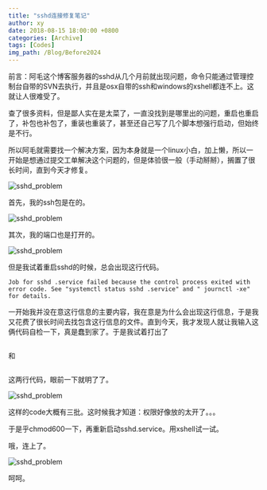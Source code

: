 ```yaml
---
title: "sshd连接修复笔记"
author: xy
date: 2018-08-15 18:00:00 +0800
categories: [Archive]
tags: [Codes]
img_path: /Blog/Before2024
---
```


前言：阿毛这个博客服务器的sshd从几个月前就出现问题，命令只能通过管理控制台自带的SVN去执行，并且是osx自带的ssh和windows的xshell都连不上。这就让人很难受了。

查了很多资料，但是鄙人实在是太菜了，一直没找到是哪里出的问题，重启也重启了，补包也补包了，重装也重装了，甚至还自己写了几个脚本想强行启动，但始终是不行。

所以阿毛就需要找一个解决方案，因为本身就是一个linux小白，加上懒，所以一开始是想通过提交工单解决这个问题的，但是体验很一般（手动掰掰），搁置了很长时间，直到今天才修复。

![sshd_problem](/sshd_problem1.png)

首先，我的ssh包是在的。

![sshd_problem](/sshd_problem2.png)

其次，我的端口也是打开的。

![sshd_problem](/sshd_problem3.png)

但是我试着重启sshd的时候，总会出现这行代码。

```
Job for sshd .service failed because the control process exited with error code. See "systemctl status sshd .service" and " journctl -xe" for details.
```
一开始我并没在意这行信息的主要内容，我在意是为什么会出现这行信息，于是我又花费了很长时间去找包含这行信息的文件。直到今天，我才发现人就让我输入这俩代码自检一下，真是蠢到家了。于是我试着打出了
```journctl -xe
```
和
```systemctl status sshd .service
```
这两行代码，眼前一下就明了了。

![sshd_problem](/sshd_problem4.png)

这样的code大概有三批。这时候我才知道：权限好像放的太开了。。。

于是乎chmod600一下，再重新启动sshd.service。用xshell试一试。

哦，连上了。

![sshd_problem](/sshd_problem5.png)

呵呵。


